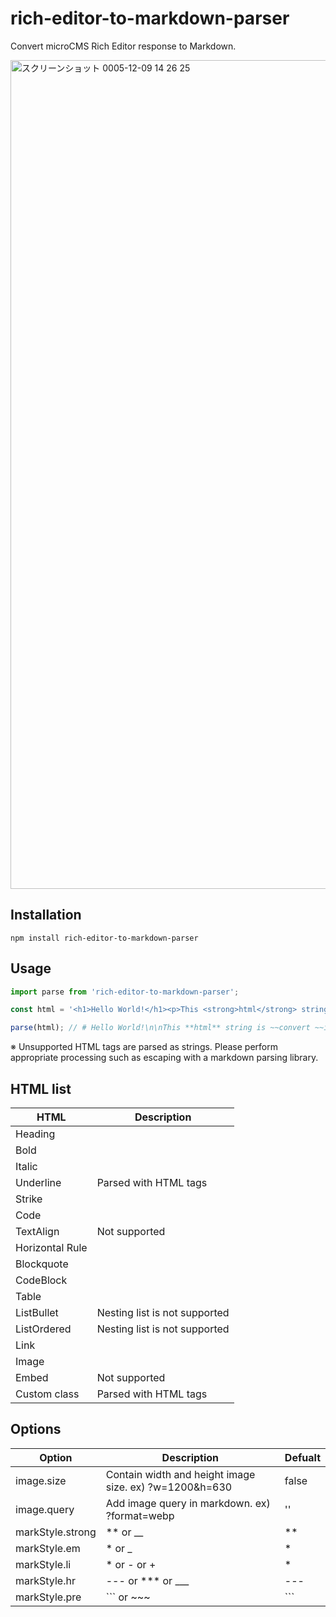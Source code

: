 # rich-editor-to-markdown-parser

Convert microCMS Rich Editor response to Markdown.

<img width="1326" alt="スクリーンショット 0005-12-09 14 26 25" src="https://github.com/hiro08gh/rich-editor-to-markdown-parser/assets/39504660/68c9397f-1c80-45fa-97be-ca3fdc1e46ef">

## Installation

```
npm install rich-editor-to-markdown-parser
```

## Usage

```js
import parse from 'rich-editor-to-markdown-parser';

const html = '<h1>Hello World!</h1><p>This <strong>html</strong> string is <s>convert</s>into <a href="https://exampe.com">markdown.</a></p>'

parse(html); // # Hello World!\n\nThis **html** string is ~~convert ~~into [markdown.](https://exampe.com)
```

※ Unsupported HTML tags are parsed as strings. Please perform appropriate processing such as escaping with a markdown parsing library.

## HTML list

| HTML | Description |
| --- | --- |
| Heading |  |
| Bold |  |
| Italic |  |
| Underline | Parsed with HTML tags |
| Strike |  |
| Code |  |
| TextAlign | Not supported |
| Horizontal Rule |  |
| Blockquote |  |
| CodeBlock |  |
| Table |  |
| ListBullet | Nesting list is not supported |
| ListOrdered | Nesting list is not supported |
| Link |  |
| Image |  |
| Embed | Not supported |
| Custom class | Parsed with HTML tags |

## Options

| Option | Description | Defualt |
| --- | --- | --- |
| image.size | Contain width and height image size. ex) ?w=1200&h=630 | false|
| image.query | Add image query in markdown. ex) ?format=webp | '' |
| markStyle.strong | ** or __ | ** |
| markStyle.em | *  or _ | * |
| markStyle.li | * or - or + | * |
| markStyle.hr | --- or *** or ___ | --- |
| markStyle.pre | ``` or ~~~ | ``` |
